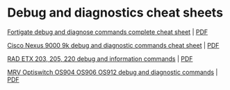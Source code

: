 # Debug and diagnostics cheat sheets


[Fortigate debug and diagnose commands complete cheat sheet](Fortigate-debug-diagnose-complete-cheat-sheet.adoc) | [PDF](Fortigate-debug-diagnose-complete-cheat-sheet.pdf)

[Cisco Nexus 9000 9k debug and diagnostic commands cheat sheet](Cisco-Nexus-9000-9k-debug-and-diagnostic-commands-cheat-sheet.adoc) | [PDF](Cisco-Nexus-9000-9k-debug-and-diagnostic-commands-cheat-sheet.pdf)

[RAD ETX 203, 205, 220 debug and information commands](RAD-ETX-203-205-220-debug-and-information-commands-cheat-sheet.adoc) | [PDF](RAD-ETX-203-205-220-debug-and-information-commands-cheat-sheet.pdf)

[MRV Optiswitch OS904 OS906 OS912 debug and diagnostic commands](MRV-Optiswitch-OS904-OS906-OS912-debug-and-diagnostic-commands.adoc) | [PDF](MRV-Optiswitch-OS904-OS906-OS912-debug-and-diagnostic-commands.pdf)






